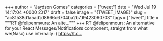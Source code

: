 
+++
author = "Jaydson Gomes"
categories = ["tweet"]
date = "Wed Jul 19 14:17:04 +0000 2017"
draft = false
image = "{TWEET_IMAGE}"
slug = "ac81538d1a5ad2d8666c6704ba2b7d9423060703"
tags = ["tweet"]
title = """RT @felipenmoura: An alte..."""
+++
RT @felipenmoura: An alternative for your React Messages/Notifications component, straight from what we(Nasc) use internally :) https://t.c…
